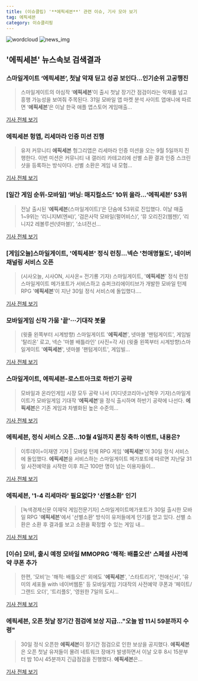 ```yaml
---
title: (이슈클립) '**에픽세븐**' 관련 이슈, 기사 모아 보기
tag: 에픽세븐
category: 이슈클리핑
---
```

![wordcloud](https://s3.ap-northeast-2.amazonaws.com/lyrics101-wordcloud/2018-09-01-1535744105.png)
![news_img](https://user-images.githubusercontent.com/42597476/44507050-1206f400-a6e4-11e8-8d98-7ffbfebb353f.png)
## **'**에픽세븐**'** 뉴스속보 검색결과
### 스마일게이트 ‘**에픽세븐**’, 첫날 악재 딛고 성공 보인다…인기순위 고공행진

>스마일게이트의 야심작 ‘**에픽세븐**’이 출시 첫날 장기간 점검이라는 악재를 넘고 흥행 가능성을 보여줘 주목된다. 31일 모바일 앱 마켓 분석 사이트 앱애니에 따르면 ‘**에픽세븐**’은 이날 한국 애플 앱스토어 게임매출...

<a href="http://game.mk.co.kr/view.php?year=2018&no=550445" target="_blank">기사 전체 보기</a>

### **에픽세븐** 헝앱, 리세마라 인증 미션 진행

>유저 커뮤니티 **에픽세븐** 헝그리앱은 리세마라 인증 미션을 오는 9월 5일까지 진행한다. 이번 미션은 커뮤니티 내 갤러리 카테고리에 선별 소환 결과 인증 스크린샷을 등록하는 방식이다. 선별 소환은 게임 내 모험...

<a href="http://www.fomos.kr/redirect/news_view?news_cate_id=2&entry_id=63300" target="_blank">기사 전체 보기</a>

### [일간 게임 순위-모바일] ‘버닝: 매지컬소드’ 10위 올라…‘**에픽세븐**’ 53위

>전날 출시된 ‘**에픽세븐**(스마일게이트)’은 단숨에 53위로 진입했다. 이날 매출 1~9위는 ‘리니지M(엔씨)’, ‘검은사막 모바일(펄어비스)’, ‘뮤 오리진2(웹젠)’, ‘리니지2 레볼루션(넷마블)’, ‘소녀전선...

<a href="http://www.kukinews.com/news/article.html?no=581614" target="_blank">기사 전체 보기</a>

### [게임오늘]스마일게이트, '**에픽세븐**' 정식 런칭…넥슨 '천애명월도', 네이버 채널링 서비스 오픈

>(시사오늘, 시사ON, 시사온= 전기룡 기자) 스마일게이트, '**에픽세븐**' 정식 런칭 스마일게이트 메가포트가 서비스하고 슈퍼크리에이티브가 개발한 모바일 턴제 RPG '**에픽세븐**'이 지난 30일 정식 서비스에 돌입했다....

<a href="http://www.sisaon.co.kr/news/articleView.html?idxno=76908" target="_blank">기사 전체 보기</a>

### 모바일게임 신작 가뭄 '끝'···기대작 봇물

>(윗줄 왼쪽부터 시계방향) 스마일게이트 '**에픽세븐**', 넷마블 '팬텀게이트', 게임빌 '탈리온' 로고, 넥슨 '마블 배틀라인' (사진=각 사) (윗줄 왼쪽부터 시계방향)스마일게이트 '**에픽세븐**', 넷마블 '팬텀게이트', 게임빌...

<a href="http://www.seoulfn.com/news/articleView.html?idxno=318321" target="_blank">기사 전체 보기</a>

### 스마일게이트, **에픽세븐**-로스트아크로 하반기 공략

>모바일과 온라인게임 시장 모두 공략 나서 (지디넷코리아=남혁우 기자)스마일게이트가 모바일게임 기대작 ‘**에픽세븐**’을 정식 출시하며 하반기 공략에 나선다. **에픽세븐**은 기존 게임과 차별화된 높은 수준의...

<a href="http://www.zdnet.co.kr/ArticleView.asp?artice_id=20180831112816" target="_blank">기사 전체 보기</a>

### **에픽세븐**, 정식 서비스 오픈…10월 4일까지 론칭 축하 이벤트, 내용은?

>이투데이=이재영 기자 | 모바일 턴제 RPG 게임 '**에픽세븐**'이 30일 정식 서비스에 돌입했다. **에픽세븐**을 서비스하는 스마일게이트 메가포트에 따르면 지난달 31일 사전예약을 시작한 이후 최근 100만 명이 넘는 이용자들이...

<a href="http://www.etoday.co.kr/news/section/newsview.php?idxno=1658255" target="_blank">기사 전체 보기</a>

### **에픽세븐**, '1-4 리세마라' 필요없다? '선별소환' 인기

>[녹색경제신문 이재덕 게임전문기자] 스마일게이트메가포트가 30일 출시한 모바일 RPG '**에픽세븐**'에서 '선별소환' 방식이 유저들에게 인기를 얻고 있다. 선별 소환은 소환 후 결과를 보고 소환을 확정할 수 있는 게임 내...

<a href="http://www.greened.kr/news/articleView.html?idxno=73744" target="_blank">기사 전체 보기</a>

### [이슈] 모비, 출시 예정 모바일 MMOPRG '해적: 배틀오션' 스페셜 사전예약 쿠폰 추가

>한편, '모비’는 '해적: 배틀오션' 외에도 '**에픽세븐**', '스타트리거', '천애신서', '유미의 세포들 with 네이버웹툰' 등 모바일게임 기대작의 사전예약 쿠폰과 '페이트/그랜드 오더', '트리플S', '영원한 7일의 도시...

<a href="http://game.dailyesports.com/view.php?ud=201808311057294568d01e022ea6_26" target="_blank">기사 전체 보기</a>

### **에픽세븐**, 오픈 첫날 장기간 점검에 보상 지급..."오늘 밤 11시 59분까지 수령"

>30일 정식 오픈한 **에픽세븐**이 장기간 점검으로 인한 보상을 공지했다. **에픽세븐**은 오픈 첫날 유저들이 몰려 네트워크 장애가 발생하면서 이날 오후 8시 15분부터 밤 10시 45분까지 긴급점검을 진행했다. **에픽세븐**은...

<a href="http://www.kookje.co.kr/news2011/asp/newsbody.asp?code=0700&key=20180831.99099014523" target="_blank">기사 전체 보기</a>


